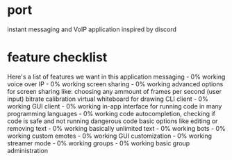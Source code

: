 # port
instant messaging and VoIP application inspired by discord
# feature checklist
Here's a list of features we want in this application
  messaging - 0% working
  voice over IP - 0% working
    screen sharing - 0% working
      advanced options for screen sharing like:
      choosing any ammount of frames per second (user input)
      bitrate calibration
    virtual whiteboard for drawing
  CLI client - 0% working
  GUI client - 0% working
  in-app interface for running code in many programming languages - 0% working
    code autocompletion, checking if code is safe and not running dangerous code
  basic options like editing or removing text - 0% working
  basically unlimited text - 0% working
  bots - 0% working
  custom emotes - 0% working
  GUI customization - 0% working
  streamer mode - 0% working
  groups - 0% working
    basic group administration
  
